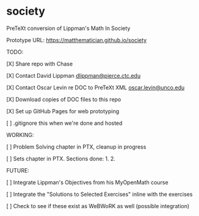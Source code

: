 # society
PreTeXt conversion of Lippman's Math In Society

Prototype URL: https://matthematician.github.io/society

TODO:

[X] Share repo with Chase

[X] Contact David Lippman dlippman@pierce.ctc.edu

[X] Contact Oscar Levin re DOC to PreTeXt XML oscar.levin@unco.edu

[X] Download copies of DOC files to this repo

[X] Set up GitHub Pages for web prototyping

  [ ] .gitignore this when we're done and hosted

WORKING:

[ ] Problem Solving chapter in PTX, cleanup in progress

[ ] Sets chapter in PTX. Sections done: 1. 2.

FUTURE:

[ ] Integrate Lippman's Objectives from his MyOpenMath course

[ ] Integrate the "Solutions to Selected Exercises" inline with the exercises

[ ] Check to see if these exist as WeBWoRK as well (possible integration)
